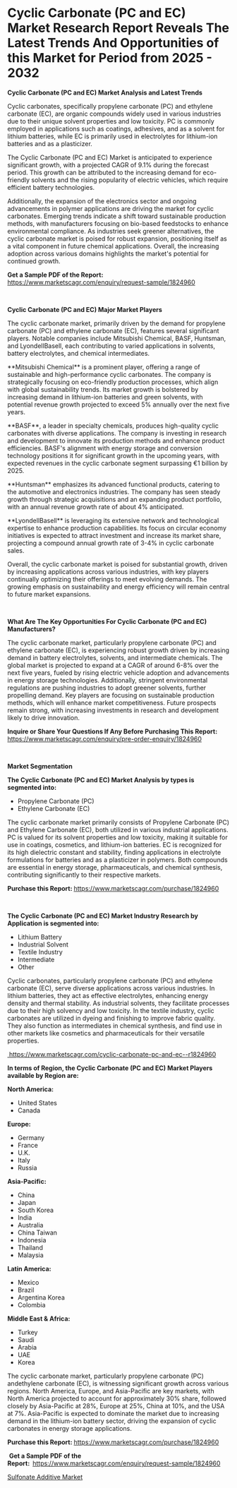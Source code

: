 <p><h1>Cyclic Carbonate (PC and EC) Market Research Report Reveals The Latest Trends And Opportunities of this Market for Period from 2025 - 2032</h1></p><p><strong>Cyclic Carbonate (PC and EC) Market Analysis and Latest Trends</strong></p>
<p><p>Cyclic carbonates, specifically propylene carbonate (PC) and ethylene carbonate (EC), are organic compounds widely used in various industries due to their unique solvent properties and low toxicity. PC is commonly employed in applications such as coatings, adhesives, and as a solvent for lithium batteries, while EC is primarily used in electrolytes for lithium-ion batteries and as a plasticizer. </p><p>The Cyclic Carbonate (PC and EC) Market is anticipated to experience significant growth, with a projected CAGR of 9.1% during the forecast period. This growth can be attributed to the increasing demand for eco-friendly solvents and the rising popularity of electric vehicles, which require efficient battery technologies. </p><p>Additionally, the expansion of the electronics sector and ongoing advancements in polymer applications are driving the market for cyclic carbonates. Emerging trends indicate a shift toward sustainable production methods, with manufacturers focusing on bio-based feedstocks to enhance environmental compliance. As industries seek greener alternatives, the cyclic carbonate market is poised for robust expansion, positioning itself as a vital component in future chemical applications. Overall, the increasing adoption across various domains highlights the market's potential for continued growth.</p></p>
<p><strong>Get a Sample PDF of the Report:&nbsp;</strong> <a href="https://www.marketscagr.com/enquiry/request-sample/1824960?utm_campaign=2097&utm_medium=2&utm_source=Github&utm_content=ia&utm_term=03022025&utm_id=cyclic-carbonate-pc-and-ec">https://www.marketscagr.com/enquiry/request-sample/1824960</a></p>
<p>&nbsp;</p>
<p><strong>Cyclic Carbonate (PC and EC) Major Market Players</strong></p>
<p><p>The cyclic carbonate market, primarily driven by the demand for propylene carbonate (PC) and ethylene carbonate (EC), features several significant players. Notable companies include Mitsubishi Chemical, BASF, Huntsman, and LyondellBasell, each contributing to varied applications in solvents, battery electrolytes, and chemical intermediates.</p><p>**Mitsubishi Chemical** is a prominent player, offering a range of sustainable and high-performance cyclic carbonates. The company is strategically focusing on eco-friendly production processes, which align with global sustainability trends. Its market growth is bolstered by increasing demand in lithium-ion batteries and green solvents, with potential revenue growth projected to exceed 5% annually over the next five years.</p><p>**BASF**, a leader in specialty chemicals, produces high-quality cyclic carbonates with diverse applications. The company is investing in research and development to innovate its production methods and enhance product efficiencies. BASF's alignment with energy storage and conversion technology positions it for significant growth in the upcoming years, with expected revenues in the cyclic carbonate segment surpassing €1 billion by 2025.</p><p>**Huntsman** emphasizes its advanced functional products, catering to the automotive and electronics industries. The company has seen steady growth through strategic acquisitions and an expanding product portfolio, with an annual revenue growth rate of about 4% anticipated.</p><p>**LyondellBasell** is leveraging its extensive network and technological expertise to enhance production capabilities. Its focus on circular economy initiatives is expected to attract investment and increase its market share, projecting a compound annual growth rate of 3-4% in cyclic carbonate sales.</p><p>Overall, the cyclic carbonate market is poised for substantial growth, driven by increasing applications across various industries, with key players continually optimizing their offerings to meet evolving demands. The growing emphasis on sustainability and energy efficiency will remain central to future market expansions.</p></p>
<p>&nbsp;</p>
<p><strong>What Are The Key Opportunities For Cyclic Carbonate (PC and EC) Manufacturers?</strong></p>
<p><p>The cyclic carbonate market, particularly propylene carbonate (PC) and ethylene carbonate (EC), is experiencing robust growth driven by increasing demand in battery electrolytes, solvents, and intermediate chemicals. The global market is projected to expand at a CAGR of around 6-8% over the next five years, fueled by rising electric vehicle adoption and advancements in energy storage technologies. Additionally, stringent environmental regulations are pushing industries to adopt greener solvents, further propelling demand. Key players are focusing on sustainable production methods, which will enhance market competitiveness. Future prospects remain strong, with increasing investments in research and development likely to drive innovation.</p></p>
<p><strong>Inquire or Share Your Questions If Any Before Purchasing This Report:</strong> <a href="https://www.marketscagr.com/enquiry/pre-order-enquiry/1824960?utm_campaign=2097&utm_medium=2&utm_source=Github&utm_content=ia&utm_term=03022025&utm_id=cyclic-carbonate-pc-and-ec">https://www.marketscagr.com/enquiry/pre-order-enquiry/1824960</a></p>
<p>&nbsp;</p>
<p><strong>Market Segmentation</strong></p>
<p><strong>The Cyclic Carbonate (PC and EC) Market Analysis by types is segmented into:</strong></p>
<p><ul><li>Propylene Carbonate (PC)</li><li>Ethylene Carbonate (EC)</li></ul></p>
<p><p>The cyclic carbonate market primarily consists of Propylene Carbonate (PC) and Ethylene Carbonate (EC), both utilized in various industrial applications. PC is valued for its solvent properties and low toxicity, making it suitable for use in coatings, cosmetics, and lithium-ion batteries. EC is recognized for its high dielectric constant and stability, finding applications in electrolyte formulations for batteries and as a plasticizer in polymers. Both compounds are essential in energy storage, pharmaceuticals, and chemical synthesis, contributing significantly to their respective markets.</p></p>
<p><strong>Purchase this Report:&nbsp;</strong><a href="https://www.marketscagr.com/purchase/1824960?utm_campaign=2097&utm_medium=2&utm_source=Github&utm_content=ia&utm_term=03022025&utm_id=cyclic-carbonate-pc-and-ec">https://www.marketscagr.com/purchase/1824960</a></p>
<p>&nbsp;</p>
<p><strong>The Cyclic Carbonate (PC and EC) Market Industry Research by Application is segmented into:</strong></p>
<p><ul><li>Lithium Battery</li><li>Industrial Solvent</li><li>Textile Industry</li><li>Intermediate</li><li>Other</li></ul></p>
<p><p>Cyclic carbonates, particularly propylene carbonate (PC) and ethylene carbonate (EC), serve diverse applications across various industries. In lithium batteries, they act as effective electrolytes, enhancing energy density and thermal stability. As industrial solvents, they facilitate processes due to their high solvency and low toxicity. In the textile industry, cyclic carbonates are utilized in dyeing and finishing to improve fabric quality. They also function as intermediates in chemical synthesis, and find use in other markets like cosmetics and pharmaceuticals for their versatile properties.</p></p>
<p><a href="https://www.marketscagr.com/cyclic-carbonate-pc-and-ec--r1824960?utm_campaign=2097&utm_medium=2&utm_source=Github&utm_content=ia&utm_term=03022025&utm_id=cyclic-carbonate-pc-and-ec">&nbsp;https://www.marketscagr.com/cyclic-carbonate-pc-and-ec--r1824960</a></p>
<p><strong>In terms of Region, the Cyclic Carbonate (PC and EC) Market Players available by Region are:</strong></p>
<p>
    <p> <strong> North America: </strong>
        <ul>
            <li>United States</li>
            <li>Canada</li>
        </ul>
        </p> 
    <p> <strong> Europe: </strong>
        <ul>
            <li>Germany</li>
            <li>France</li>
            <li>U.K.</li>
            <li>Italy</li>
            <li>Russia</li>
        </ul>
        </p> 
    <p> <strong> Asia-Pacific: </strong>
        <ul>
            <li>China</li>
            <li>Japan</li>
            <li>South Korea</li>
            <li>India</li>
            <li>Australia</li>
            <li>China Taiwan</li>
            <li>Indonesia</li>
            <li>Thailand</li>
            <li>Malaysia</li>
        </ul>
        </p> 
    <p> <strong> Latin America: </strong>
        <ul>
            <li>Mexico</li>
            <li>Brazil</li>
            <li>Argentina Korea</li>
            <li>Colombia</li>
        </ul>
        </p> 
    <p> <strong> Middle East & Africa: </strong>
        <ul>
            <li>Turkey</li>
            <li>Saudi</li>
            <li>Arabia</li>
            <li>UAE</li>
            <li>Korea</li>
        </ul>
    </p>
    </p>
<p><p>The cyclic carbonate market, particularly propylene carbonate (PC) andethylene carbonate (EC), is witnessing significant growth across various regions. North America, Europe, and Asia-Pacific are key markets, with North America projected to account for approximately 30% share, followed closely by Asia-Pacific at 28%, Europe at 25%, China at 10%, and the USA at 7%. Asia-Pacific is expected to dominate the market due to increasing demand in the lithium-ion battery sector, driving the expansion of cyclic carbonates in energy storage applications.</p></p>
<p><strong>Purchase this Report: </strong><a href="https://www.marketscagr.com/purchase/1824960?utm_campaign=2097&utm_medium=2&utm_source=Github&utm_content=ia&utm_term=03022025&utm_id=cyclic-carbonate-pc-and-ec">https://www.marketscagr.com/purchase/1824960</a></p>
<p>&nbsp;<strong>Get a Sample PDF of the Report:&nbsp;&nbsp;</strong><a href="https://www.marketscagr.com/enquiry/request-sample/1824960?utm_campaign=2097&utm_medium=2&utm_source=Github&utm_content=ia&utm_term=03022025&utm_id=cyclic-carbonate-pc-and-ec">https://www.marketscagr.com/enquiry/request-sample/1824960</a></p>
<p><strong></strong></p>
<p><p><a href="https://github.com/FlorianWolf90/Market-Research-Report-List-1/blob/main/sulfonate-additive-market.md?utm_campaign=2097&utm_medium=2&utm_source=Github&utm_content=ia&utm_term=03022025&utm_id=cyclic-carbonate-pc-and-ec">Sulfonate Additive Market</a></p></p>